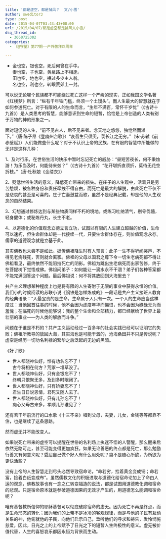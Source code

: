 ```yaml
---
title: '都是虚空，都是捕风？  文/小雪'
author: sweditor3
type: post
date: 2015-04-07T03:43:43+00:00
url: /2015/04/07/都是虚空都是捕风文小雪/
dsq_thread_id:
  - 3660725302
categories:
  - 《@守望》第77期——户外敬拜四周年

---
```

<ul style="list-style-type: square;">
  <li>
    金也空，银也空，死后何曾在手中。<br /> 妻也空，子也空，黄泉路上不相逢。<br /> 田也空，地也空，换过多少主人翁。<br /> 名也空，利也空，转眼荒郊土一封。
  </li>
</ul>

可以说无论哪个民族都不可能绕过死亡这样一个严峻的现实，正如我国文学名著《红楼梦》所言：“纵有千年铁门槛，终须一个土馒头”。而人生最大的智慧就在于如何参透死亡。对于有限的人的生命而言，“生年不满百，常怀千岁忧”（《古诗十九首》）是人类思考的智慧，能够意识到生命的短暂，恰恰是上帝创造的人类有别于万物的神的形象之一。

面对短促的人生，“前不见古人，后不见来者。念天地之悠悠，独怆然而涕下。”（唐·陈子昂《登幽州台歌》）“哀吾生只须臾，羡长江之无穷。”（宋·苏轼《前赤壁赋》）人们能做些什么呢？对于不认识上帝的民族，在有限的智慧中所能做的无非是这样几种：

1、及时行乐，在世俗生活的快乐中暂时忘记死亡的威胁：“昼短苦夜长，何不秉烛游！为乐当及时，何能待来兹？”（《古诗十九首》）“花开堪折直须折，莫待无花空折枝。”（唐·杜秋娘《金缕衣》）

2、贬低世俗生活的意义，降低死亡带来的损失。在庄子的人生观中，活着只是劳苦愁烦，被各种身份和责任牵拽不得自由，而死亡是最大的解脱，由此死亡不仅不是悲哀的甚至是可喜的。庄子亡妻鼓盆而歌，虽然不是经典记载，却是他的人生观念的自然结果。

3、幻想通过修炼达到与某些物质同样不朽的境地。或练习吐纳清气，剔骨伐髓，轻身健体；或秘炼丹丸，长生不老。

4、以道德化的价值观念立德立言立功，试图以有限的人生建立超越的价值，生命可以速朽，但生命群体却是一代接续一代，只要生命群体存在，则价值观念永存。儒家的道德观念就是立基于此。

其实佛教也未尝不是如此。据传佛祖降生时有人预言：此子一生不得听闻哭声，不得见老病残死，否则就会离家。佛祖的父母以国君之尊下令一切生老病死都不得让佛祖看见，最终依然不能阻挡死亡的阴影。佛祖为跳出生老病死而出家苦修，终于在菩提树下觉悟成佛。佛祖问弟子：如何能让一滴水永不干涸？弟子们各种答案都不能完满回答这个问题。最后佛祖说：何不将其放回到大海里去？

共产主义理想某种程度上也是将有限的人生寄附于无限的事业中获得永恒的价值。我们小的时候阅读的苏联小说《钢铁是怎样炼成的》一段话是共产主义接班人教育的经典语录：“人最宝贵的是生命，生命属于人只有一次。一个人的生命应当这样度过：当他回首往事的时候，他不会因为虚度年华而悔恨，也不会因为碌碌无为而羞愧；在临死的时候他能够说：我的整个生命和全部精力，都已经献给了世界上最壮丽的事业——为人类的解放而斗争。”

问题在于谁是不朽的？共产主义运动经过一百多年的社会实践已经可以证明它的失败；佛祖所教导的放回大海，其实海也是可能干涸的，沧海桑田并不只是传说呢？虚空是经历一切功名利禄的繁华之后泛起的无边的黑暗。

《好了歌》

<ul style="list-style-type: square;">
  <li>
    世人都晓神仙好，惟有功名忘不了！<br /> 古今将相在何方？荒冢一堆草没了。
  </li>
  <li>
    世人都晓神仙好，只有金银忘不了！<br /> 终朝只恨聚无多，及到多时眼闭了。
  </li>
  <li>
    世人都晓神仙好，只有娇妻忘不了！<br /> 君生日日说恩情，君死又随人去了。
  </li>
  <li>
    世人都晓神仙好，只有儿孙忘不了！<br /> 痴心父母古来多，孝顺儿孙谁见了？
  </li>
</ul>

还有若干年前流行的口水歌《十三不亲》唱到父母，夫妻，儿女，金钱等等都靠不住，也是继续了这条思路。

然而虚无并不能改变人。

如果说死亡带来的虚空可以提醒在世俗的名利场上执迷不悟的人警醒，那么醒来后依然无路可走，甚至可能变得更加疯狂。如果无论善恶的终点都是死亡，那么勉励行善又有何意义呢？委屈自己做个好人有什么用处呢？岂不是随心所欲，为所欲为更快活些？

没有上帝的人生智慧走到尽头必然导致宿命论，“命若穷，捡着黄金变成铜；命若富，捡着白纸变成布”。虽然儒教文化的积极进取与道德化给宿命论加上了命由人运的观念，佛教故事也有一念之仁转变福造的说法，都是试图用道德教化调和宿命的悲观。只是宿命原本就是参破道德因果的无效才产生的，用道德怎么能调和宿命呢？

唯有基督教所信仰的耶稣基督可以彻底破除宿命的虚无。因为死亡不再是终点，而是生命形态的转化；因为我们的上帝不是冰冷的客观规律，而是与他的子民有互动关系的神，他俯就他的子民，向他们启示自己，垂听他们的呼求和祷告，发怜悯施慈爱，因此，日光之上的上帝赋予了日光之下的短暂人生终极性的意义。虚无被价值代替，人生的喜怒哀乐都因永恒为背景而生动。